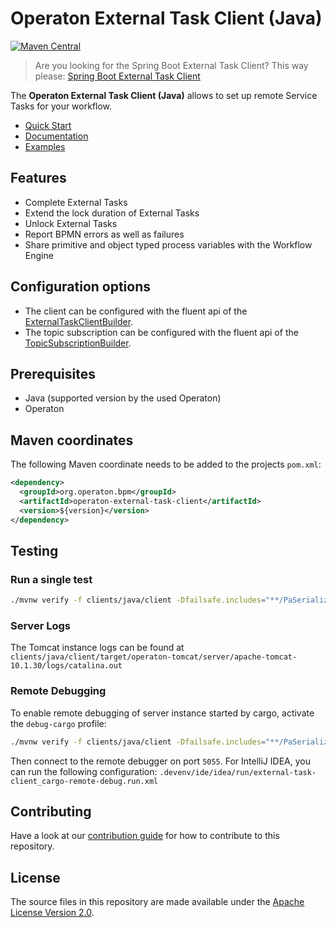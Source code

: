 # Operaton External Task Client (Java)


[![Maven Central](https://maven-badges.herokuapp.com/maven-central/org.operaton.bpm/operaton-external-task-client/badge.svg)](https://maven-badges.herokuapp.com/maven-central/org.operaton.bpm/operaton-external-task-client)

> Are you looking for the Spring Boot External Task Client? This way please: [Spring Boot External Task Client](../../spring-boot-starter/starter-client)

The **Operaton External Task Client (Java)** allows to set up remote Service Tasks for your workflow.

* [Quick Start](https://docs.operaton.org/get-started/quick-start/)
* [Documentation](https://docs.operaton.org/manual/develop/user-guide/ext-client/)
* [Examples](https://github.com/operaton/operaton/tree/master/clients/java)

## Features
* Complete External Tasks
* Extend the lock duration of External Tasks
* Unlock External Tasks
* Report BPMN errors as well as failures
* Share primitive and object typed process variables with the Workflow Engine


## Configuration options
* The client can be configured with the fluent api of the [ExternalTaskClientBuilder](client/src/main/java/org/operaton/bpm/client/ExternalTaskClientBuilder.java).
* The topic subscription can be configured with the fluent api of the [TopicSubscriptionBuilder](client/src/main/java/org/operaton/bpm/client/topic/TopicSubscriptionBuilder.java).

## Prerequisites
* Java (supported version by the used Operaton)
* Operaton

## Maven coordinates
The following Maven coordinate needs to be added to the projects `pom.xml`:
```xml
<dependency>
  <groupId>org.operaton.bpm</groupId>
  <artifactId>operaton-external-task-client</artifactId>
  <version>${version}</version>
</dependency>
```

## Testing

### Run a single test

```bash
./mvnw verify -f clients/java/client -Dfailsafe.includes="**/PaSerializationIT.java"
```

### Server Logs

The Tomcat instance logs can be found at 
`clients/java/client/target/operaton-tomcat/server/apache-tomcat-10.1.30/logs/catalina.out`

### Remote Debugging

To enable remote debugging of server instance started by cargo, activate the `debug-cargo` profile:

```bash
./mvnw verify -f clients/java/client -Dfailsafe.includes="**/PaSerializationIT.java" -Pdebug-cargo
```

Then connect to the remote debugger on port `5055`. For IntelliJ IDEA, you can run the following configuration:
`.devenv/ide/idea/run/external-task-client_cargo-remote-debug.run.xml`

## Contributing

Have a look at our [contribution guide](https://github.com/operaton/operaton/blob/main/CONTRIBUTING.md) for how to contribute to this repository.


## License
The source files in this repository are made available under the [Apache License Version 2.0](./LICENSE).
